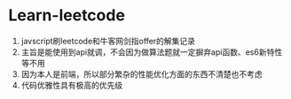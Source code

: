 # Learn-leetcode

1. javscript刷leetcode和牛客网剑指offer的解集记录
2. 主旨是能使用到api就调，不会因为做算法题就一定摒弃api函数、es6新特性等不用
3. 因为本人是前端，所以部分繁杂的性能优化方面的东西不清楚也不考虑
4. 代码优雅性具有极高的优先级
